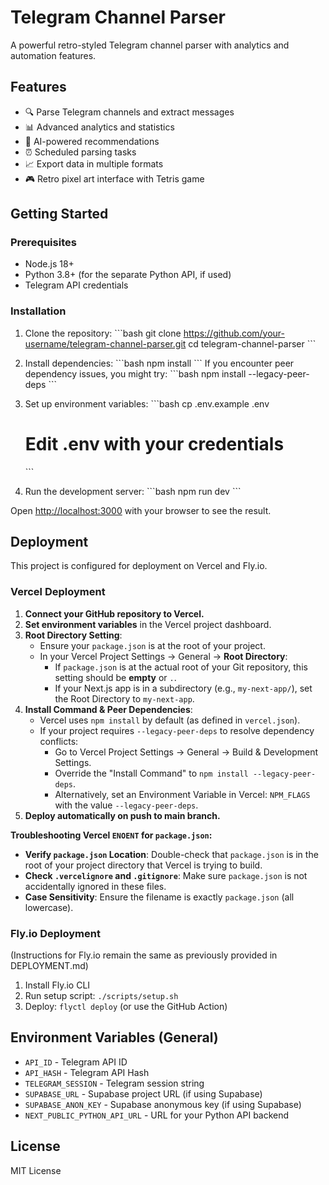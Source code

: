 # Telegram Channel Parser

A powerful retro-styled Telegram channel parser with analytics and automation features.

## Features

- 🔍 Parse Telegram channels and extract messages
- 📊 Advanced analytics and statistics
- 🤖 AI-powered recommendations
- ⏰ Scheduled parsing tasks
- 📈 Export data in multiple formats
- 🎮 Retro pixel art interface with Tetris game

## Getting Started

### Prerequisites

- Node.js 18+
- Python 3.8+ (for the separate Python API, if used)
- Telegram API credentials

### Installation

1. Clone the repository:
   \`\`\`bash
   git clone https://github.com/your-username/telegram-channel-parser.git
   cd telegram-channel-parser
   \`\`\`

2. Install dependencies:
   \`\`\`bash
   npm install
   \`\`\`
   If you encounter peer dependency issues, you might try:
   \`\`\`bash
   npm install --legacy-peer-deps
   \`\`\`

3. Set up environment variables:
   \`\`\`bash
   cp .env.example .env
   # Edit .env with your credentials
   \`\`\`

4. Run the development server:
   \`\`\`bash
   npm run dev
   \`\`\`

Open [http://localhost:3000](http://localhost:3000) with your browser to see the result.

## Deployment

This project is configured for deployment on Vercel and Fly.io.

### Vercel Deployment

1.  **Connect your GitHub repository to Vercel.**
2.  **Set environment variables** in the Vercel project dashboard.
3.  **Root Directory Setting**:
    *   Ensure your `package.json` is at the root of your project.
    *   In your Vercel Project Settings → General → **Root Directory**:
        *   If `package.json` is at the actual root of your Git repository, this setting should be **empty** or `.`.
        *   If your Next.js app is in a subdirectory (e.g., `my-next-app/`), set the Root Directory to `my-next-app`.
4.  **Install Command & Peer Dependencies**:
    *   Vercel uses `npm install` by default (as defined in `vercel.json`).
    *   If your project requires `--legacy-peer-deps` to resolve dependency conflicts:
        *   Go to Vercel Project Settings → General → Build & Development Settings.
        *   Override the "Install Command" to `npm install --legacy-peer-deps`.
        *   Alternatively, set an Environment Variable in Vercel: `NPM_FLAGS` with the value `--legacy-peer-deps`.
5.  **Deploy automatically on push to main branch.**

**Troubleshooting Vercel `ENOENT` for `package.json`:**
*   **Verify `package.json` Location**: Double-check that `package.json` is in the root of your project directory that Vercel is trying to build.
*   **Check `.vercelignore` and `.gitignore`**: Make sure `package.json` is not accidentally ignored in these files.
*   **Case Sensitivity**: Ensure the filename is exactly `package.json` (all lowercase).

### Fly.io Deployment

(Instructions for Fly.io remain the same as previously provided in DEPLOYMENT.md)

1. Install Fly.io CLI
2. Run setup script: `./scripts/setup.sh`
3. Deploy: `flyctl deploy` (or use the GitHub Action)


## Environment Variables (General)

- `API_ID` - Telegram API ID
- `API_HASH` - Telegram API Hash
- `TELEGRAM_SESSION` - Telegram session string
- `SUPABASE_URL` - Supabase project URL (if using Supabase)
- `SUPABASE_ANON_KEY` - Supabase anonymous key (if using Supabase)
- `NEXT_PUBLIC_PYTHON_API_URL` - URL for your Python API backend

## License

MIT License
